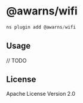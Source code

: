 # @awarns/wifi

```javascript
ns plugin add @awarns/wifi
```

## Usage

// TODO

## License

Apache License Version 2.0

